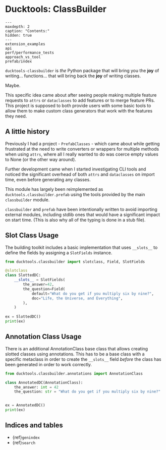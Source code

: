 # Ducktools: ClassBuilder #

```{toctree}
---
maxdepth: 2
caption: "Contents:"
hidden: true
---
extension_examples
api
perf/performance_tests
approach_vs_tool
prefab/index
```

`ducktools-classbuilder` is *the* Python package that will bring you the **joy**
of writing... functions... that will bring back the **joy** of writing classes.

Maybe.

This specific idea came about after seeing people making multiple feature requests
to `attrs` or `dataclasses` to add features or to merge feature PRs. This project
is supposed to both provide users with some basic tools to allow them to make 
custom class generators that work with the features they need.

## A little history ##

Previously I had a project - `PrefabClasses` - which came about while getting
frustrated at the need to write converters or wrappers for multiple methods when
using `attrs`, where all I really wanted to do was coerce empty values to None 
(or the other way around).

Further development came when I started investigating CLI tools and noticed the
significant overhead of both `attrs` and `dataclasses` on import time, even before
generating any classes.

This module has largely been reimplemented as `ducktools.classbuilder.prefab` using
the tools provided by the main `classbuilder` module.

`classbuilder` and `prefab` have been intentionally written to avoid importing external
modules, including stdlib ones that would have a significant impact on start time.
(This is also why all of the typing is done in a stub file).

## Slot Class Usage ##

The building toolkit includes a basic implementation that uses
`__slots__` to define the fields by assigning a `SlotFields` instance.

```python
from ducktools.classbuilder import slotclass, Field, SlotFields

@slotclass
class SlottedDC:
    __slots__ = SlotFields(
        the_answer=42,
        the_question=Field(
            default="What do you get if you multiply six by nine?",
            doc="Life, the Universe, and Everything",
        ),
    )
    
ex = SlottedDC()
print(ex)
```

## Annotation Class Usage ##

There is an additional AnnotationClass base class that allows creating slotted classes
using annotations. This has to be a base class with a specific metaclass in order to 
create the `__slots__` field *before* the class has been generated in order to work
correctly.

```python
from ducktools.classbuilder.annotations import AnnotationClass

class AnnotatedDC(AnnotationClass):
    the_answer: int = 42
    the_question: str = "What do you get if you multiply six by nine?"

    
ex = AnnotatedDC()
print(ex)
```

## Indices and tables ##

* {ref}`genindex`
* {ref}`search`
